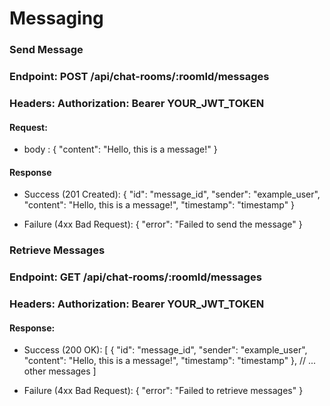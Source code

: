 # Messaging

### Send Message
### Endpoint: POST /api/chat-rooms/:roomId/messages
### Headers: Authorization: Bearer YOUR_JWT_TOKEN
#### Request:
- body : {
  "content": "Hello, this is a message!"
}

#### Response
- Success (201 Created):
{
  "id": "message_id",
  "sender": "example_user",
  "content": "Hello, this is a message!",
  "timestamp": "timestamp"
}

- Failure (4xx Bad Request):
{
  "error": "Failed to send the message"
}

### Retrieve Messages
### Endpoint: GET /api/chat-rooms/:roomId/messages
### Headers: Authorization: Bearer YOUR_JWT_TOKEN
#### Response:
- Success (200 OK):
[
  {
    "id": "message_id",
    "sender": "example_user",
    "content": "Hello, this is a message!",
    "timestamp": "timestamp"
  },
  // ... other messages
]

- Failure (4xx Bad Request):
{
  "error": "Failed to retrieve messages"
}

